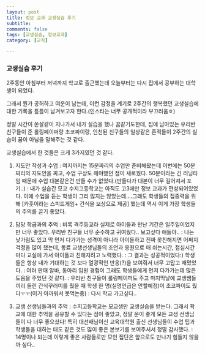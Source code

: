 ```yaml
---
layout: post
title: 정보 교과 교생실습 후기
subtitle: 
comments: false
tags: [교생실습, 정보교과]
category: [교직]

---
```


### 교생실습 후기
2주동안 아침부터 저녁까지 학교로 출근했는데 오늘부터는 다시 집에서 공부하는 대학생이 되었다.

그래서 뭔가 공허하고 여운이 남는데, 이런 감정을 계기로 2주간의 행복했던 교생실습에 대한 기록을 틈틈이 남겨보고자 한다.(인스타는 너무 공개적이라 부끄러움ㅎ)

정말 시간이 쏜살같이 지나가서 내가 실습을 했나 꿈같기도한데, 집에 남아있는 우리반 친구들이 준 롤링페이퍼랑 초코파이랑, 인친된 친구들의 일상같은 흔적들이 2주간의 실습이 꿈이 아님을 말해주는 것 같다.

교생실습에서 한 것들은 크게 3가지였던 것 같다.

1. 지도안 작성과 수업
: 여지까지는 15분짜리의 수업만 준비해봤는데 이번에는 50분짜리의 지도안을 짜고, 수업 구상도 해야했던 점이 새로웠다. 50분이라는 긴 러닝타임 때문에 수업 대본같은건 만들 수가 없었다.(만들다가 대본이 너무 길어져서 포기..)
: 내가 실습간 모교 수지고등학교는 아직도 고3에만 정보 교과가 편성되어있었다. 이에 수업을 듣는 학생이 그리 많지는 않았는데....그래도 학생들의 집중력을 위해 [카훗이라는 스피드게임+ 간식을 보상으로 제공] 했는데 역시 이게 가장 학생들의 주의를 끌기 좋았다. 

2. 담당 학급과의 추억
: 비록 격주등교라 실제로 아이들과 만난 기간은 일주일이었지만 너무 좋았다. 우리반 친구들 너무 순수하고 귀여웠다.. 보고싶다 얘들아..
: 나는 낯가림도 있고 막 먼저 다가가는 성격이 아니라 아이들하고 진짜 못친해지면 어쩌지 걱정을 많이 했는데, 동료 교생선생님들의 조언과 응원으로 매 쉬는시간, 점심시간마다 교실에 가서 아이들과 친해지려고 노력했다.
: 그 결과는 성공적이었다:) 학생들은 항상 내가 기대하는 것 보다 열광적인 반응(?)을 보여줘서 너무 고맙고 재밌었다. 
: 여러 판매 알바, 동아리 임원 경험이 그래도 학생들에게 먼저 다가가는데 많은 도움을 주었던 것 같다. 
: 우리반 친구들이 롤링페이퍼도 주고 마지막날에 교생썜들끼리 돌린 간식꾸러미를 줬을 때 학생 한 명(실명언급은 안할예정)이 초코파이도 줬다ㅜㅜ(이거 아까워서 못먹는중)
: 다시 학교 가고싶다..

3. 교생 선생님들과의 추억
: 수지고등학교는 모교생만 교생실습을 받는다. 그래서 학교에 대한 추억을 공유할 수 있다는 점이 좋았고, 정말 운이 좋게 모든 교생 선생님들이 다 너무 좋으셨다! 특히 대선배님이신 교육대학원 출신 선생님들이 수업 팁과 학생들을 대하는 태도 같은 것도 많이 좋은 본보기를 보여주셔서 정말 감사했다.
: 14명이나 되는데 이렇게 좋은 사람들로만 모인 집단은 앞으로도 만나기 힘들지 않을까 싶다..

